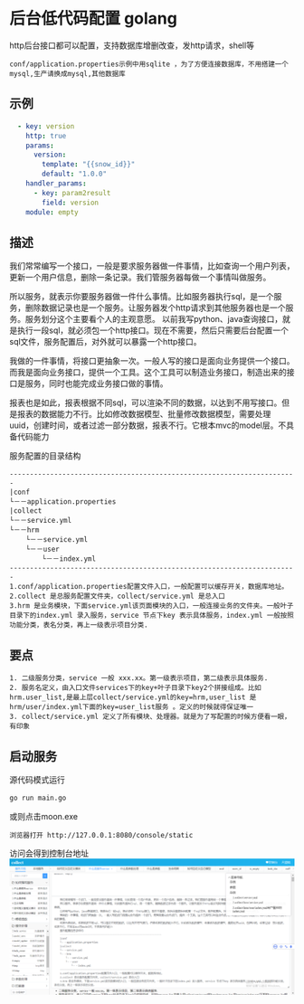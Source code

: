 # 后台低代码配置 golang
http后台接口都可以配置，支持数据库增删改查，发http请求，shell等

    conf/application.properties示例中用sqlite ，为了方便连接数据库，不用搭建一个mysql,生产请换成mysql,其他数据库
## 示例
```yaml
  - key: version
    http: true
    params:
      version:
        template: "{{snow_id}}"
        default: "1.0.0"
    handler_params:
      - key: param2result
        field: version
    module: empty
```
## 描述

  我们常常编写一个接口，一般是要求服务器做一件事情，比如查询一个用户列表，更新一个用户信息，删除一条记录。我们管服务器每做一个事情叫做服务。
  
  所以服务，就表示你要服务器做一件什么事情。比如服务器执行sql，是一个服务，删除数据记录也是一个服务。让服务器发个http请求到其他服务器也是一个服务。服务划分这个主要看个人的主观意愿。
以前我写python、java查询接口，就是执行一段sql，就必须包一个http接口。现在不需要，然后只需要后台配置一个sql文件，服务配置后，对外就可以暴露一个http接口。
  
  我做的一件事情，将接口更抽象一次。一般人写的接口是面向业务提供一个接口。而我是面向业务接口，提供一个工具。这个工具可以制造业务接口，制造出来的接口是服务，同时也能完成业务接口做的事情。
  
  报表也是如此，报表根据不同sql，可以渲染不同的数据，以达到不用写接口。但是报表的数据能力不行。比如修改数据模型、批量修改数据模型，需要处理uuid，创建时间，或者过滤一部分数据，报表不行。它根本mvc的model层。不具备代码能力

服务配置的目录结构

    -----------------------------------------------------------------------
    |conf
    └－－application.properties
    |collect
    └－－service.yml
    └－－hrm
        └－－service.yml
        └－－user
            └－－index.yml
    -----------------------------------------------------------------------
    1.conf/application.properties配置文件入口，一般配置可以缓存开关，数据库地址。
    2.collect 是总服务配置文件夹，collect/service.yml 是总入口
    3.hrm 是业务模块，下面service.yml该页面模块的入口，一般连接业务的文件夹。一般叶子目录下的index.yml 录入服务，service 节点下key 表示具体服务，index.yml 一般按照功能分类，表名分类，再上一级表示项目分类.

## 要点

    1. 二级服务分类，service 一般 xxx.xx。第一级表示项目，第二级表示具体服务.
    2. 服务名定义，由入口文件services下的key+叶子目录下key2个拼接组成。比如hrm.user_list,是最上层collect/service.yml的key=hrm,user_list 是hrm/user/index.yml下面的key=user_list服务 。定义的时候就得保证唯一
    3. collect/service.yml 定义了所有模块、处理器。就是为了写配置的时候方便看一眼，有印象
## 启动服务
源代码模式运行
```cmd
go run main.go
```
或则点击moon.exe
```
浏览器打开 http://127.0.0.1:8080/console/static
```
访问会得到控制台地址![img.png](img/img.png)

